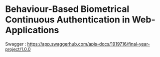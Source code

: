# Behaviour-Based Biometrical Continuous Authentication in Web-Applications

Swagger : https://app.swaggerhub.com/apis-docs/1919716/final-year-project/1.0.0
